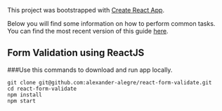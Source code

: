 This project was bootstrapped with [Create React App](https://github.com/facebookincubator/create-react-app).

Below you will find some information on how to perform common tasks.<br>
You can find the most recent version of this guide [here](https://github.com/facebookincubator/create-react-app/blob/master/packages/react-scripts/template/README.md).

## Form Validation using ReactJS

###Use this commands to download and run app locally.
```
git clone git@github.com:alexander-alegre/react-form-validate.git
cd react-form-validate
npm install
npm start
```
